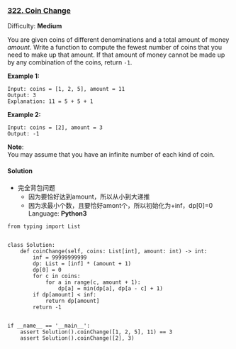 ### [322\. Coin Change](https://leetcode.com/problems/coin-change/)

Difficulty: **Medium**


You are given coins of different denominations and a total amount of money _amount_. Write a function to compute the fewest number of coins that you need to make up that amount. If that amount of money cannot be made up by any combination of the coins, return `-1`.

**Example 1:**

```
Input: coins = [1, 2, 5], amount = 11
Output: 3 
Explanation: 11 = 5 + 5 + 1
```

**Example 2:**

```
Input: coins = [2], amount = 3
Output: -1
```

**Note**:  
You may assume that you have an infinite number of each kind of coin.


#### Solution
- 完全背包问题
    - 因为要恰好达到amount，所以从小到大递推
    - 因为求最小个数，且要恰好amont个，所以初始化为+inf，dp[0]=0
Language: **Python3**

```python3
from typing import List
​
​
class Solution:
    def coinChange(self, coins: List[int], amount: int) -> int:
        inf = 99999999999
        dp: List = [inf] * (amount + 1)
        dp[0] = 0
        for c in coins:
            for a in range(c, amount + 1):
                dp[a] = min(dp[a], dp[a - c] + 1)
        if dp[amount] < inf:
            return dp[amount]
        return -1
​
​
if __name__ == '__main__':
    assert Solution().coinChange([1, 2, 5], 11) == 3
    assert Solution().coinChange([2], 3)
```